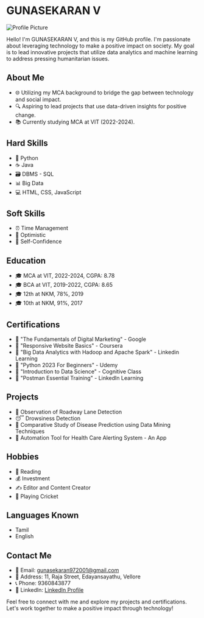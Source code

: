 # GUNASEKARAN V

![Profile Picture](https://github.com/your-username.png)

Hello! I'm GUNASEKARAN V, and this is my GitHub profile. I'm passionate about leveraging technology to make a positive impact on society. My goal is to lead innovative projects that utilize data analytics and machine learning to address pressing humanitarian issues.

## About Me

- 🌐 Utilizing my MCA background to bridge the gap between technology and social impact.
- 🔍 Aspiring to lead projects that use data-driven insights for positive change.
- 📚 Currently studying MCA at VIT (2022-2024).

## Hard Skills

- 🐍 Python
- ☕ Java
- 🗃️ DBMS - SQL
- 📊 Big Data
- 💻 HTML, CSS, JavaScript

## Soft Skills

- ⏰ Time Management
- 🌟 Optimistic
- 💪 Self-Confidence

## Education

- 🎓 MCA at VIT, 2022-2024, CGPA: 8.78
- 🎓 BCA at VIT, 2019-2022, CGPA: 8.65
- 🎓 12th at NKM, 78%, 2019
- 🎓 10th at NKM, 91%, 2017

## Certifications

- 📜 "The Fundamentals of Digital Marketing" - Google
- 📜 "Responsive Website Basics" - Coursera
- 📜 "Big Data Analytics with Hadoop and Apache Spark" - Linkedin Learning
- 📜 "Python 2023 For Beginners" - Udemy
- 📜 "Introduction to Data Science" - Cognitive Class
- 📜 "Postman Essential Training" - LinkedIn Learning

## Projects

- 🚗 Observation of Roadway Lane Detection
- 😴 Drowsiness Detection
- 💊 Comparative Study of Disease Prediction using Data Mining Techniques
- 🏥 Automation Tool for Health Care Alerting System - An App

## Hobbies

- 📖 Reading
- 💰 Investment
- ✍️ Editor and Content Creator
- 🏏 Playing Cricket

## Languages Known

- Tamil
- English

## Contact Me

- 📧 Email: gunasekaran972001@gmail.com
- 🏡 Address: 11, Raja Street, Edayansayathu, Vellore
- 📞 Phone: 9360843877
- 🔗 LinkedIn: [LinkedIn Profile](https://www.linkedin.com/in/gunasekaran-v3748b720a)

Feel free to connect with me and explore my projects and certifications. Let's work together to make a positive impact through technology!
